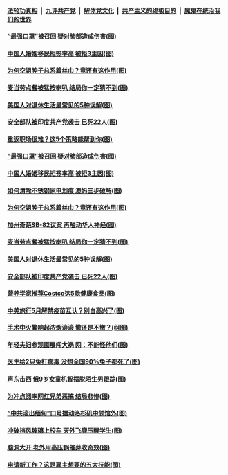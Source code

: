 

####  [法轮功真相](../../../../basic/blob/master/README.md?t=04071132) &nbsp;|&nbsp; [九评共产党](../../../../9ping.md/blob/master/README.md?t=04071132) &nbsp;|&nbsp; [解体党文化](../../../../jtdwh.md/blob/master/README.md?t=04071132)  &nbsp;|&nbsp; [共产主义的终极目的](../../../../gczydzjmd.md/blob/master/README.md?t=04071132) &nbsp;|&nbsp; [魔鬼在统治我们的世界](../../../../mgztzwmdsj.md/blob/master/README.md?t=04071132) 

#### [“最强口罩”被召回 疑对肺部造成伤害(图)](../pages/p3/967950.md?t=04071132) 

#### [中国人婚姻移民拒签率高 被拒3主因(图)](../pages/p3/967939.md?t=04071132) 

#### [为何空姐脖子总系着丝巾？竟还有这作用(图)](../pages/p3/967934.md?t=04071132) 

#### [麦当劳点餐被猛按喇叭 结局你一定猜不到(图)](../pages/p3/967866.md?t=04071132) 

#### [美国人对退休生活最常见的5种误解(图)](../pages/p3/967855.md?t=04071132) 

#### [安全部队被印度共产党袭击 已死22人(图)](../pages/p3/967850.md?t=04071132) 

#### [重返职场很难？这5个策略能帮到你(图)](../pages/p3/967975.md?t=04071132) 

#### [“最强口罩”被召回 疑对肺部造成伤害(图)](../pages/p3/967950.md?t=04071132) 

#### [中国人婚姻移民拒签率高 被拒3主因(图)](../pages/p3/967939.md?t=04071132) 

#### [如何清除不锈钢家电划痕 澳妈三步破解(图)](../pages/p3/967942.md?t=04071132) 

#### [为何空姐脖子总系着丝巾？竟还有这作用(图)](../pages/p3/967934.md?t=04071132) 

#### [加州奇葩SB-82议案 再触动华人神经(图)](../pages/p3/967925.md?t=04071132) 

#### [麦当劳点餐被猛按喇叭 结局你一定猜不到(图)](../pages/p3/967866.md?t=04071132) 

#### [美国人对退休生活最常见的5种误解(图)](../pages/p3/967855.md?t=04071132) 

#### [安全部队被印度共产党袭击 已死22人(图)](../pages/p3/967850.md?t=04071132) 

#### [营养学家推荐Costco这5款健康食品(图)](../pages/p3/967840.md?t=04071132) 

#### [中美旅行5月解禁疫苗互认？别白高兴了(图)](../pages/p3/967763.md?t=04071132) 

#### [手术中火警响起浓烟滚滚 撤还是不撤？(组图)](../pages/p3/967767.md?t=04071132) 

#### [年轻夫妇参观画展闯大祸 网：不能怪他们(图)](../pages/p3/967758.md?t=04071132) 

#### [医生给2只兔打病毒 没想全国90%兔子都死了(图)](../pages/p3/967757.md?t=04071132) 

#### [声东击西 俄9岁女童机智摆脱陌生男跟踪(图)](../pages/p3/967712.md?t=04071132) 

#### [为冲点阅率网红兄弟恶搞 结局悲惨(图)](../pages/p3/967491.md?t=04071132) 

#### [“中共滚出缅甸”口号擂动洛杉矶中领馆外(图)](../pages/p3/967702.md?t=04071132) 

#### [冲破挡风玻璃上校车 天外飞鹿压醒学生(图)](../pages/p3/967696.md?t=04071132) 

#### [脑洞大开 老外用高压锅催芽收奇效(图)](../pages/p3/967470.md?t=04071132) 

#### [申请新工作？这是雇主想要的五大技能(图)](../pages/p3/967616.md?t=04071132) 

